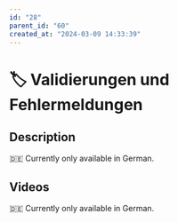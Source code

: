 ```yaml
---
id: "28"
parent_id: "60"
created_at: "2024-03-09 14:33:39"
---
```


# 🏷️ Validierungen und Fehlermeldungen

## Description

🇩🇪 Currently only available in German.

## Videos

🇩🇪 Currently only available in German.

